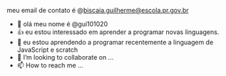 meu email de contato é @biscaia.guilherme@escola.pr.gov.br
- 👋 olá meu nome é @gui101020
-  👍 eu estou interessado em aprender a programar novas linguagens.
- 🌱 eu estou aprendendo a programar recentemente a linguagem de JavaScript e scratch
- 💞️ I’m looking to collaborate on ...
- 📫 How to reach me ...

<!---
gui101020/gui101020 is a ✨ special ✨ repository because its `README.md` (this file) appears on your GitHub profile.
You can click the Preview link to take a look at your changes.
--->
